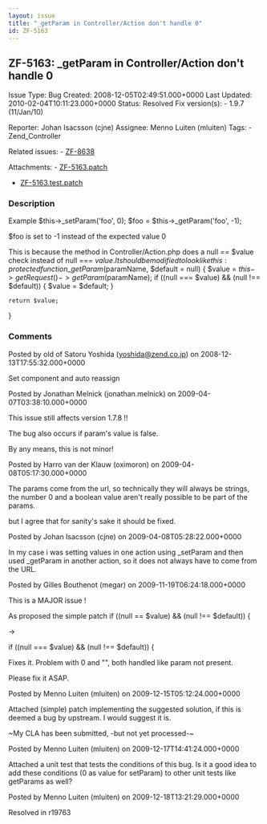 ```yaml
---
layout: issue
title: "_getParam in Controller/Action don't handle 0"
id: ZF-5163
---
```


ZF-5163: \_getParam in Controller/Action don't handle 0
-------------------------------------------------------

 Issue Type: Bug Created: 2008-12-05T02:49:51.000+0000 Last Updated: 2010-02-04T10:11:23.000+0000 Status: Resolved Fix version(s): - 1.9.7 (11/Jan/10)
 
 Reporter:  Johan Isacsson (cjne)  Assignee:  Menno Luiten (mluiten)  Tags: - Zend\_Controller
 
 Related issues: - [ZF-8638](/issues/browse/ZF-8638)
 
 Attachments: - [ZF-5163.patch](/issues/secure/attachment/12493/ZF-5163.patch)
- [ZF-5163.test.patch](/issues/secure/attachment/12508/ZF-5163.test.patch)
 
### Description

Example $this->\_setParam('foo', 0); $foo = $this->\_getParam('foo', -1);

$foo is set to -1 instead of the expected value 0

This is because the method in Controller/Action.php does a null == $value check instead of null === $value. It should be modified to look like this: protected function \_getParam($paramName, $default = null) { $value = $this->getRequest()->getParam($paramName); if ((null === $value) && (null !== $default)) { $value = $default; }

 
    return $value;


}

 

 

### Comments

Posted by old of Satoru Yoshida (yoshida@zend.co.jp) on 2008-12-13T17:55:32.000+0000

Set component and auto reassign

 

 

Posted by Jonathan Melnick (jonathan.melnick) on 2009-04-07T03:38:10.000+0000

This issue still affects version 1.7.8 !!

The bug also occurs if param's value is false.

By any means, this is not minor!

 

 

Posted by Harro van der Klauw (oximoron) on 2009-04-08T05:17:30.000+0000

The params come from the url, so technically they will always be strings, the number 0 and a boolean value aren't really possible to be part of the params.

but I agree that for sanity's sake it should be fixed.

 

 

Posted by Johan Isacsson (cjne) on 2009-04-08T05:28:22.000+0000

In my case i was setting values in one action using \_setParam and then used \_getParam in another action, so it does not always have to come from the URL.

 

 

Posted by Gilles Bouthenot (megar) on 2009-11-19T06:24:18.000+0000

This is a MAJOR issue !

As proposed the simple patch if ((null == $value) && (null !== $default)) {

->

if ((null === $value) && (null !== $default)) {

Fixes it. Problem with 0 and "", both handled like param not present.

Please fix it ASAP.

 

 

Posted by Menno Luiten (mluiten) on 2009-12-15T05:12:24.000+0000

Attached (simple) patch implementing the suggested solution, if this is deemed a bug by upstream. I would suggest it is.

~My CLA has been submitted, -but not yet processed-~

 

 

Posted by Menno Luiten (mluiten) on 2009-12-17T14:41:24.000+0000

Attached a unit test that tests the conditions of this bug. Is it a good idea to add these conditions (0 as value for setParam) to other unit tests like getParams as well?

 

 

Posted by Menno Luiten (mluiten) on 2009-12-18T13:21:29.000+0000

Resolved in r19763

 

 